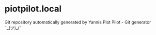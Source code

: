 # piotpilot.local
Git repository automatically generated by Yannis Piot Pilot - Git generator ¯\_(ツ)_/¯
